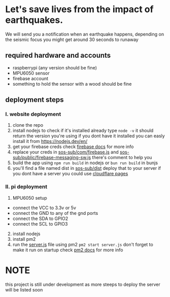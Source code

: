 # Let's save lives from the impact of earthquakes.
We will send you a notification when an earthquake happens, depending on the seismic focus you might get around 30 seconds to runaway
## required hardware and accounts
- raspberrypi (any version should be fine)
- MPU6050 sensor
- firebase account 
- something to hold the sensor with a wood should be fine
## deployment steps
### I. website deployment
1. clone the repo
2. install nodejs
to check if it's installed already type `node -v` it should return the version you're using
if you dont have it installed you can easly install it from
https://nodejs.dev/en/
3. get your firebase creds
check [firebase docs](https://firebase.google.com/docs/web/setup#add-sdk-and-initialize) for more info
4. replace your creds in [sos-sub/com/firebase.js](sos-sub/com/firebase.js) and [sos-sub/public/firebase-messaging-sw.js](sos-sub/public/firebase-messaging-sw.js) there's comment to help you
5. build the app using `npm run build` in nodejs or `bun run build` in bunjs
6. you'll find a file named dist in [sos-sub/dist](sos-sub/dist) deploy that to your server 
if you dont have a server you could use [cloudflare pages](https://pages.cloudflare.com/)
### II. pi deployment
1. MPU6050 setup
- connect the VCC to 3.3v or 5v
- connect the GND to any of the gnd ports
- connect the SDA to GPIO2
- connect the SCL to GPIO3
2. install nodejs 
3. install pm2
4. run the [server.js](server.js) file using pm2
`pm2 start server.js` 
don't forget to make it run on startup check [pm2 docs](https://pm2.keymetrics.io/docs/usage/startup/) for more info
# NOTE
this project is still under development as more steeps to deploy the server will be listed soon


